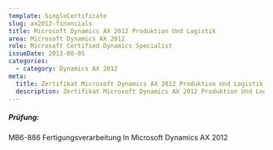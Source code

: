 ```yaml
---
template: SingleCertificate
slug: ax2012-financials
title: Microsoft Dynamics AX 2012 Produktion Und Logistik
area: Microsoft Dynamics AX 2012
role: Microsoft Certified Dynamics Specialist
issueDate: 2013-08-05
categories:
  - category: Dynamics AX 2012
meta:
  title: Zertifikat Microsoft Dynamics AX 2012 Produktion Und Logistik
  description: Zertifikat Microsoft Dynamics AX 2012 Produktion Und Logistik
---
```

##### Prüfung:

MB6-886 Fertigungsverarbeitung In Microsoft Dynamics AX 2012 